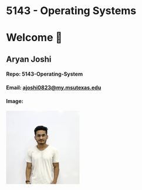 # 5143 - Operating Systems

<h1 align="left"> Welcome 👋 </h1>

## Aryan Joshi
#### Repo: 5143-Operating-System
#### Email: ajoshi0823@my.msutexas.edu

#### Image:
<img src="https://github.com/joshi66aryan/aryanimage/blob/main/photo.jpg" alt="Profile Image" width="200" height="200">
